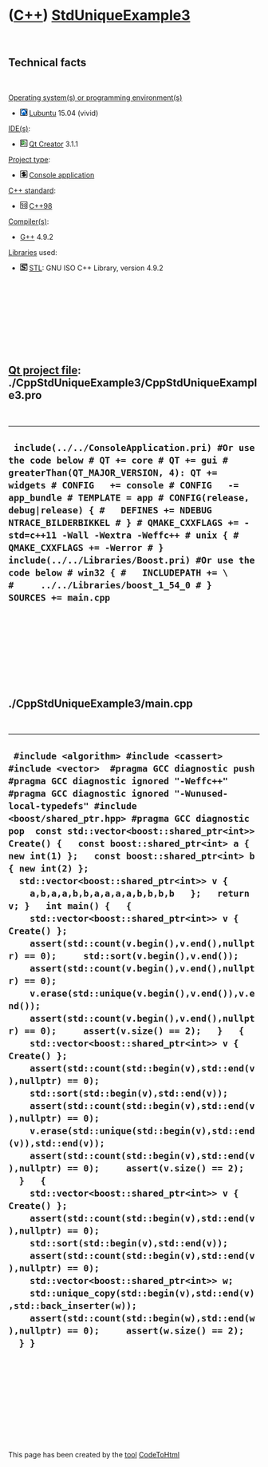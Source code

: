 



 

 

 

 

 

([C++](Cpp.md)) [StdUniqueExample3](CppStdUniqueExample3.md)
==============================================================

 

Technical facts
---------------

 

[Operating system(s) or programming environment(s)](CppOs.md)

-   ![Lubuntu](PicLubuntu.png) [Lubuntu](CppLubuntu.md) 15.04 (vivid)

[IDE(s)](CppIde.md):

-   ![Qt Creator](PicQtCreator.png) [Qt Creator](CppQtCreator.md) 3.1.1

[Project type](CppQtProjectType.md):

-   ![console](PicConsole.png) [Console
    application](CppConsoleApplication.md)

[C++ standard](CppStandard.md):

-   ![C++98](PicCpp98.png) [C++98](Cpp98.md)

[Compiler(s)](CppCompiler.md):

-   [G++](CppGpp.md) 4.9.2

[Libraries](CppLibrary.md) used:

-   ![STL](PicStl.png) [STL](CppStl.md): GNU ISO C++ Library, version
    4.9.2

 

 

 

 

 

[Qt project file](CppQtProjectFile.md): ./CppStdUniqueExample3/CppStdUniqueExample3.pro
----------------------------------------------------------------------------------------

 

  ----------------------------------------------------------------------------------------------------------------------------------------------------------------------------------------------------------------------------------------------------------------------------------------------------------------------------------------------------------------------------------------------------------------------------------------------------------------------------------------------------------------------------------------------------
  ` include(../../ConsoleApplication.pri) #Or use the code below # QT += core # QT += gui # greaterThan(QT_MAJOR_VERSION, 4): QT += widgets # CONFIG   += console # CONFIG   -= app_bundle # TEMPLATE = app # CONFIG(release, debug|release) { #   DEFINES += NDEBUG NTRACE_BILDERBIKKEL # } # QMAKE_CXXFLAGS += -std=c++11 -Wall -Wextra -Weffc++ # unix { #   QMAKE_CXXFLAGS += -Werror # }  include(../../Libraries/Boost.pri) #Or use the code below # win32 { #   INCLUDEPATH += \ #     ../../Libraries/boost_1_54_0 # }  SOURCES += main.cpp`
  ----------------------------------------------------------------------------------------------------------------------------------------------------------------------------------------------------------------------------------------------------------------------------------------------------------------------------------------------------------------------------------------------------------------------------------------------------------------------------------------------------------------------------------------------------

 

 

 

 

 

./CppStdUniqueExample3/main.cpp
-------------------------------

 

  -------------------------------------------------------------------------------------------------------------------------------------------------------------------------------------------------------------------------------------------------------------------------------------------------------------------------------------------------------------------------------------------------------------------------------------------------------------------------------------------------------------------------------------------------------------------------------------------------------------------------------------------------------------------------------------------------------------------------------------------------------------------------------------------------------------------------------------------------------------------------------------------------------------------------------------------------------------------------------------------------------------------------------------------------------------------------------------------------------------------------------------------------------------------------------------------------------------------------------------------------------------------------------------------------------------------------------------------------------------------------------------------------------------------------------------------------------------------------------------------------------------------------------------------------------------------------------------------------------------------------------------------------------------------------------------------------------------------------------------------------------
  ` #include <algorithm> #include <cassert> #include <vector>  #pragma GCC diagnostic push #pragma GCC diagnostic ignored "-Weffc++" #pragma GCC diagnostic ignored "-Wunused-local-typedefs" #include <boost/shared_ptr.hpp> #pragma GCC diagnostic pop  const std::vector<boost::shared_ptr<int>> Create() {   const boost::shared_ptr<int> a { new int(1) };   const boost::shared_ptr<int> b { new int(2) };   std::vector<boost::shared_ptr<int>> v {     a,b,a,a,b,b,a,a,a,a,b,b,b,b   };   return v; }   int main() {   {     std::vector<boost::shared_ptr<int>> v { Create() };     assert(std::count(v.begin(),v.end(),nullptr) == 0);     std::sort(v.begin(),v.end());     assert(std::count(v.begin(),v.end(),nullptr) == 0);     v.erase(std::unique(v.begin(),v.end()),v.end());     assert(std::count(v.begin(),v.end(),nullptr) == 0);     assert(v.size() == 2);   }   {     std::vector<boost::shared_ptr<int>> v { Create() };     assert(std::count(std::begin(v),std::end(v),nullptr) == 0);     std::sort(std::begin(v),std::end(v));     assert(std::count(std::begin(v),std::end(v),nullptr) == 0);     v.erase(std::unique(std::begin(v),std::end(v)),std::end(v));     assert(std::count(std::begin(v),std::end(v),nullptr) == 0);     assert(v.size() == 2);   }   {     std::vector<boost::shared_ptr<int>> v { Create() };     assert(std::count(std::begin(v),std::end(v),nullptr) == 0);     std::sort(std::begin(v),std::end(v));     assert(std::count(std::begin(v),std::end(v),nullptr) == 0);      std::vector<boost::shared_ptr<int>> w;     std::unique_copy(std::begin(v),std::end(v),std::back_inserter(w));     assert(std::count(std::begin(w),std::end(w),nullptr) == 0);     assert(w.size() == 2);   } }`
  -------------------------------------------------------------------------------------------------------------------------------------------------------------------------------------------------------------------------------------------------------------------------------------------------------------------------------------------------------------------------------------------------------------------------------------------------------------------------------------------------------------------------------------------------------------------------------------------------------------------------------------------------------------------------------------------------------------------------------------------------------------------------------------------------------------------------------------------------------------------------------------------------------------------------------------------------------------------------------------------------------------------------------------------------------------------------------------------------------------------------------------------------------------------------------------------------------------------------------------------------------------------------------------------------------------------------------------------------------------------------------------------------------------------------------------------------------------------------------------------------------------------------------------------------------------------------------------------------------------------------------------------------------------------------------------------------------------------------------------------------------

 

 

 

 

 





 




This page has been created by the [tool](Tools.md)
[CodeToHtml](ToolCodeToHtml.md)
